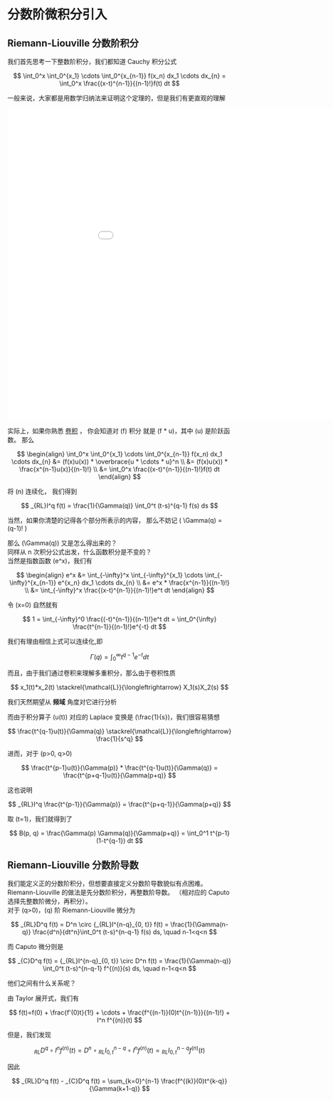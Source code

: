 # 分数阶微积分引入


## Riemann-Liouville 分数阶积分

我们首先思考一下整数阶积分，我们都知道 Cauchy 积分公式

$$ \int_0^x \int_0^{x_1} \cdots \int_0^{x_{n-1}} f(x_n) dx_1 \cdots dx_{n} = \int_0^x \frac{(x-t)^{n-1}}{(n-1)!}f(t) dt $$

一般来说，大家都是用数学归纳法来证明这个定理的，但是我们有更直观的理解

<iframe height=700 width=200% src="../nintplt.html" frameborder="0" allowfullscreen></iframe>

实际上，如果你熟悉 [卷积](../RealAnalysis/Convolution/index.md) ，
你会知道对 \(f\) 积分 就是 \(f * u\)，其中 \(u\) 是阶跃函数。
那么 

$$ \begin{align}
    \int_0^x \int_0^{x_1} \cdots \int_0^{x_{n-1}} f(x_n) dx_1 \cdots dx_{n}
    &= (f(x)u(x)) * \overbrace{u * \cdots * u}^n \\
    &= (f(x)u(x)) * \frac{x^{n-1}u(x)}{(n-1)!} \\
    &= \int_0^x \frac{(x-t)^{n-1}}{(n-1)!}f(t) dt
\end{align} $$

将 \(n\) 连续化， 我们得到

$$ _{RL}I^q f(t) = \frac{1}{\Gamma(q)} \int_0^t (t-s)^{q-1} f(s) ds $$

当然，如果你清楚的记得各个部分所表示的内容， 那么不妨记 \( \Gamma(q) = (q-1)! \)

那么 \(\Gamma(q)\) 又是怎么得出来的？   
同样从 n 次积分公式出发，什么函数积分是不变的？     
当然是指数函数 \(e^x\)，我们有

$$ \begin{align}
    e^x &= \int_{-\infty}^x \int_{-\infty}^{x_1} \cdots \int_{-\infty}^{x_{n-1}} e^{x_n} dx_1 \cdots dx_{n} \\
    &= e^x * \frac{x^{n-1}}{(n-1)!} \\
    &= \int_{-\infty}^x \frac{(x-t)^{n-1}}{(n-1)!}e^t dt
\end{align} $$

令 \(x=0\) 自然就有

$$ 1 = \int_{-\infty}^0 \frac{(-t)^{n-1}}{(n-1)!}e^t dt = \int_0^{\infty} \frac{t^{n-1}}{(n-1)!}e^{-t} dt $$

我们有理由相信上式可以连续化,即

$$ \Gamma(q) = \int_0^{\infty} t^{q-1} e^{-t} dt $$


而且，由于我们通过卷积来理解多重积分，那么由于卷积性质

$$ x_1(t)*x_2(t) \stackrel{\mathcal{L}}{\longleftrightarrow} X_1(s)X_2(s) $$

我们天然期望从 **频域** 角度对它进行分析

而由于积分算子 \(u(t)\) 对应的 Laplace 变换是 \(\frac{1}{s}\)，我们很容易猜想

$$ \frac{t^{q-1}u(t)}{\Gamma(q)} \stackrel{\mathcal{L}}{\longleftrightarrow} \frac{1}{s^q} $$

进而，对于 \(p>0, q>0\)

$$ \frac{t^{p-1}u(t)}{\Gamma(p)} * \frac{t^{q-1}u(t)}{\Gamma(q)} = \frac{t^{p+q-1}u(t)}{\Gamma(p+q)} $$

这也说明 

$$ _{RL}I^q \frac{t^{p-1}}{\Gamma(p)} = \frac{t^{p+q-1}}{\Gamma(p+q)} $$

取 \(t=1\)，我们就得到了

$$ B(p, q) = \frac{\Gamma(p) \Gamma(q)}{\Gamma(p+q)} = \int_0^1 t^{p-1}(1-t^{q-1}) dt $$


## Riemann-Liouville 分数阶导数

我们能定义正的分数阶积分，但想要直接定义分数阶导数貌似有点困难。        
Riemann-Liouville 的做法是先分数阶积分，再整数阶导数。 （相对应的 Caputo 选择先整数阶微分，再积分）。     
对于 \(q>0\)，\(q\) 阶 Riemann-Liouville 微分为

$$ _{RL}D^q f(t) = D^n \circ {_{RL}I^{n-q}_{0, t}} f(t) = \frac{1}{\Gamma(n-q)} \frac{d^n}{dt^n}\int_0^t (t-s)^{n-q-1} f(s) ds, \quad n-1<q<n $$

而 Caputo 微分则是

$$ _{C}D^q f(t) =  {_{RL}I^{n-q}_{0, t}} \circ D^n f(t) = \frac{1}{\Gamma(n-q)} \int_0^t (t-s)^{n-q-1} f^{(n)}(s) ds, \quad n-1<q<n $$

他们之间有什么关系呢？

由 Taylor 展开式，我们有

$$ f(t)=f(0) + \frac{f'(0)t}{1!} + \cdots + \frac{f^{(n-1)}(0)t^{(n-1)}}{(n-1)!} + I^n f^{(n)}(t) $$



但是，我们发现 

$$ _{RL}D^q \circ I^n f^{(n)}(t) = D^n \circ {_{RL}I^{n-q}_{0, t}} \circ I^n f^{(n)}(t) = {_{RL}I^{n-q}_{0, t}}  f^{(n)}(t) $$

因此

$$ _{RL}D^q f(t) - _{C}D^q f(t) = \sum_{k=0}^{n-1} \frac{f^{(k)}(0)t^{k-q}}{\Gamma(k+1-q)} $$
